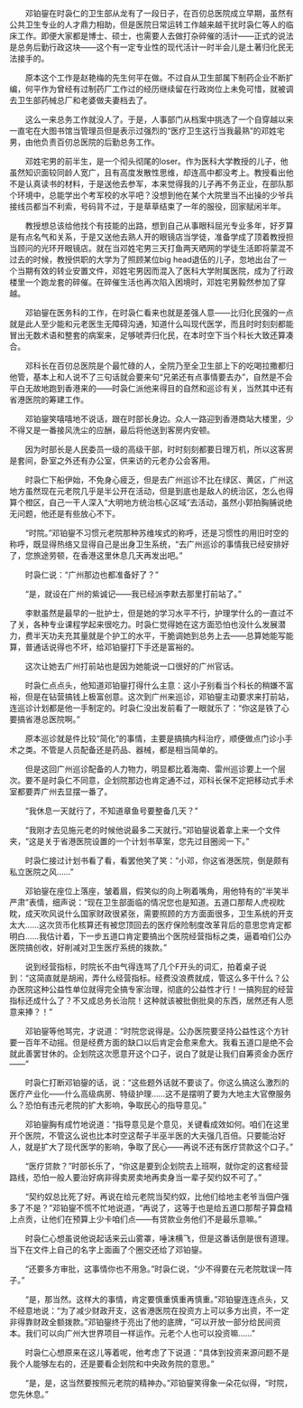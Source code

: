 　　邓铂鋆在时袅仁的卫生部从龙有了一段日子，在百仞总医院成立早期，虽然有公共卫生专业的人才鼎力相助，但是医院日常运转工作越来越干扰时袅仁等人的临床工作。即便大家都是博士、硕士，也需要人去做打杂碎催的活计——正式的说法是总务后勤行政这块——这个有一定专业性的现代活计一时半会儿是土著归化民无法接手的。

　　原本这个工作是赵艳梅的先生何平在做。不过自从卫生部属下制药企业不断扩编，何平作为曾经有过制药厂工作过的经历继续留在行政岗位上未免可惜，就被调去卫生部药械总厂和老婆做夫妻档去了。

　　这么一来总务工作就没人了。于是，人事部门从档案中挑选了一个自穿越以来一直宅在大图书馆当管理员但是表示过强烈的“医疗卫生这行当我最熟”的邓姓宅男，由他负责百仞总医院的后勤总务工作。

　　邓姓宅男的前半生，是一个彻头彻尾的loser。作为医科大学教授的儿子，他虽然知识面较同龄人宽广，且有高度发散性思维，却连高中都没考上。教授看出他不是认真读书的材料，于是送他去参军，本来觉得我的儿子再不务正业，在部队那个环境中，总能学出个考军校的水平吧？没想到他在某个大院里当不出操的少爷兵接线员都当不利索，号码背不过，于是草草结束了一年的服役，回家赋闲半年。

　　教授想总该给他找个有技能的出路，想到自己从事眼科屈光专业多年，好歹算是有点名气和关系，于是又送他去熟人开的眼镜店当学徒，准备学成了顶着教授担当顾问的光环开眼镜店。就在当邓姓宅男三天打鱼两天晒网的学徒生活即将蒙混不过去的时候，教授供职的大学为了照顾某位big head退伍的儿子，忽地出台了一个当期有效的转业安置文件，邓姓宅男因而混入了医科大学附属医院，成为了行政楼里一个跑龙套的碎催。在碎催生活也再次陷入困境时，邓姓宅男毅然参加了穿越。

　　邓铂鋆在医务科的工作，在时袅仁看来也就是差强人意——比归化民强的一点就是此人至少能和元老医生无障碍沟通，知道什么叫现代医学，而且时时刻刻都能冒出无数术语和整套的病案来，足够唬弄归化民，在本时空下当个科长大致还算凑合。

　　邓科长在百仞总医院是个最忙碌的人，全院乃至全卫生部上下的吃喝拉撒都归他管，基本上和人说不了三句话就会要来句“兄弟还有点事情要去办”，自然是不会平白无故地跑到香港来的——时袅仁派他来得目的自然和巡诊有关，当然其中还有省港医院的筹建工作。

　　邓铂鋆笑嘻嘻地不说话，跟在时部长身边。众人一路迎到香港商站大楼里，少不得又是一番接风洗尘的应酬，最后将他送到客房内安顿。

　　因为时部长是人民委员一级的高级干部，时时刻刻都要日理万机，所以这客房是套间，卧室之外还有办公室，供来访的元老办公会客用。

　　时袅仁下船伊始，不免身心疲乏，但是去广州巡诊不比在绿区、黄区，广州这地方虽然现在元老院几乎是半公开在活动，但是到底也是敌人的统治区，怎么也得算个橙区，自己一干人深入“大明地方统治核心区域”去活动，虽然小郭拍胸脯说绝无问题，他还是有些放心不下。

　　“时院。”邓铂鋆不习惯元老院那种苏维埃式的称呼，还是习惯性的用旧时空的称呼，既显得热络又显得自己是出身卫生系统，“去广州巡诊的事情我已经安排好了，您旅途劳顿，在香港这里休息几天再发出吧。”

　　时袅仁说：“广州那边也都准备好了？”

　　“是，就设在广州的紫诚记——我已经派李默去那里打前站了。”

　　李默虽然是最早的一批护士，但是她的学习水平不行，护理学什么的一直过不了关，各种专业课程学起来很吃力。时袅仁觉得她在这方面恐怕也没什么发展潜力，费半天功夫充其量就是个护工的水平，干脆调她到总务上去——总算她能写能算，普通话说得也不坏，给邓铂鋆打下手还是富裕的。

　　这次让她去广州打前站也是因为她能说一口很好的广州官话。

　　时袅仁点点头，他知道邓铂鋆打得什么主意：这小子别看当个科长的稍嫌不富裕，但是在钻营搞钱上极富创意。这次到广州来巡诊，邓铂鋆主动要求来打前站，连巡诊计划都是他一手制定的。时袅仁没出发前看了一眼就乐了：“你这是铁了心要搞省港总医院啊。”

　　原本巡诊就是件比较“简化”的事情，主要是搞搞内科治疗，顺便做点门诊小手术之类。不管是人员配备还是药品、器械，都是相当简单的。

　　但是这回广州巡诊配备的人力物力，明显都比着海南、雷州巡诊要上一个层次。要不是时袅仁不同意，企划院那边也肯定通不过，邓科长保不定把移动式手术室都要弄广州去显摆一番了。

　　“我休息一天就行了，不知道章鱼号要整备几天？”

　　“我刚才去见施元老的时候他说最多二天就行。”邓铂鋆说着拿上来一个文件夹，“这是关于省港医院设置的一个计划书草案，您先过目圈阅一下。”

　　时袅仁接过计划书看了看，看罢他笑了笑：“小邓，你这省港医院，倒是颇有私立医院之风……”

　　邓铂鋆在座位上落座，皱着眉，假笑似的向上咧着嘴角，用他特有的“半笑半严肃”表情，细声说：“现在卫生部面临的情况您也是知道。五道口那帮人虎视眈眈，成天吹风说什么国家财政很紧张，需要照顾的方方面面很多，卫生系统的开支太大……这次货币化核算还有被您顶回去的医疗保险制度改革背后的意思您肯定都明白……我估计着，下一步五道口肯定要搞出个医院经营指标之类，逼着咱们公办医院搞创收，好削减对卫生医疗系统的拨款。”

　　说到经营指标，时院长不由气得连骂了几个F开头的词汇，拍着桌子说到：“这简直就是胡闹，弄什么经营指标。经费没浪费就成，管这么多干什么？公办医院这种公益性单位就得完全搞专家治理，彻底的公益性才行！一搞狗屁的经营指标还成什么了？不又成总务长治院！这种就该被批倒批臭的东西，居然还有人愿意来捧？！”

　　邓铂鋆等他骂完，才说道：“时院您说得是。公办医院要坚持公益性这个方针要一百年不动摇。但是经费方面的缺口以后肯定会愈来愈大。我看五道口是绝不会就此善罢甘休的。企划院这次愿意开这个口子，说白了就是让我们自筹资金办医疗——”

　　时袅仁打断邓铂鋆的话，说：“这些题外话就不要谈了。你这么搞这么激烈的医疗产业化——什么高级病房、特级护理……这不是摆明了要为大地主大官僚服务么？恐怕有违元老院的扩大影响，争取民心的指导意见。”

　　邓铂鋆胸有成竹地说道：“指导意见是个意见，关键看成效如何。咱们在这里开个医院，不管这么说也比本时空这帮子半巫半医的大夫强几百倍。只要能治好人，就是扩大了现代医学的影响，争取了民心——再说不还有医疗贷款这个口子。”

　　“医疗贷款？”时部长乐了，“你这是要到企划院去上班啊，就你定的这套经营路线，恐怕一般人要治好病非得卖房卖地再卖身当一辈子契约奴不可了。”

　　“契约奴总比死了好。再说在给元老院当契约奴，比他们给地主老爷当佃户强多了不是？”邓铂鋆不慌不忙地说道，“再说了，这等于也是给五道口那帮子算盘精上点贡，让他们在预算上少卡咱们点——有贷款业务他们不是最乐意嘛。”

　　时袅仁心想虽说他说起话来云山雾罩，唾沫横飞，但是这番话倒是很有道理。当下在文件上自己的名字上面画了个圈交还给了邓铂鋆。

　　“还要多方审批，这事情你也不用急。”时袅仁说，“少不得要在元老院耽误一阵子。”

　　“是，那当然。这样大的事情，肯定要慎重慎重再慎重。”邓铂鋆连连点头，又不经意地说：“为了减少财政开支，这省港医院在投资方上可以多方出资，不一定非得靠财政全额拨款。”邓铂鋆终于亮出了他的底牌，“可以开放一部分给民间资本。我们可以向广州大世界项目一样运作。元老个人也可以投资嘛……”

　　时袅仁心想原来在这儿等着呢，他考虑了下说道：“具体到投资来源问题不是我个人能够左右的，还是要看企划院和中央政务院的意思。”

　　“是，是，这当然要按照元老院的精神办。”邓铂鋆笑得象一朵花似得，“时院，您先休息。”
